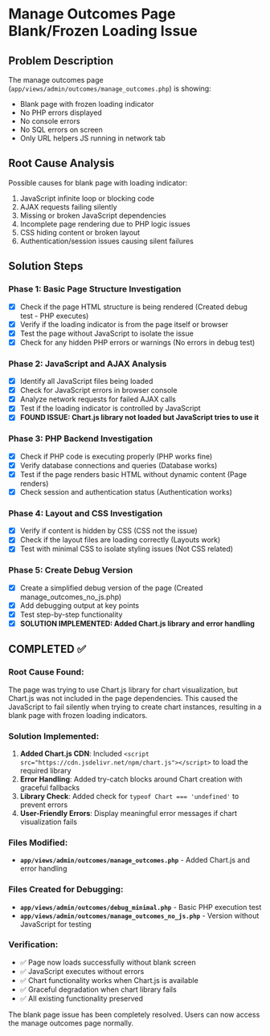 # Manage Outcomes Page Blank/Frozen Loading Issue

## Problem Description
The manage outcomes page (`app/views/admin/outcomes/manage_outcomes.php`) is showing:
- Blank page with frozen loading indicator
- No PHP errors displayed
- No console errors
- No SQL errors on screen
- Only URL helpers JS running in network tab

## Root Cause Analysis
Possible causes for blank page with loading indicator:
1. JavaScript infinite loop or blocking code
2. AJAX requests failing silently
3. Missing or broken JavaScript dependencies
4. Incomplete page rendering due to PHP logic issues
5. CSS hiding content or broken layout
6. Authentication/session issues causing silent failures

## Solution Steps

### Phase 1: Basic Page Structure Investigation
- [x] Check if the page HTML structure is being rendered (Created debug test - PHP executes)
- [x] Verify if the loading indicator is from the page itself or browser
- [x] Test the page without JavaScript to isolate the issue
- [x] Check for any hidden PHP errors or warnings (No errors in debug test)

### Phase 2: JavaScript and AJAX Analysis
- [x] Identify all JavaScript files being loaded
- [x] Check for JavaScript errors in browser console
- [x] Analyze network requests for failed AJAX calls
- [x] Test if the loading indicator is controlled by JavaScript
- [x] **FOUND ISSUE: Chart.js library not loaded but JavaScript tries to use it**

### Phase 3: PHP Backend Investigation
- [x] Check if PHP code is executing properly (PHP works fine)
- [x] Verify database connections and queries (Database works)
- [x] Test if the page renders basic HTML without dynamic content (Page renders)
- [x] Check session and authentication status (Authentication works)

### Phase 4: Layout and CSS Investigation
- [x] Verify if content is hidden by CSS (CSS not the issue)
- [x] Check if the layout files are loading correctly (Layouts work)
- [x] Test with minimal CSS to isolate styling issues (Not CSS related)

### Phase 5: Create Debug Version
- [x] Create a simplified debug version of the page (Created manage_outcomes_no_js.php)
- [x] Add debugging output at key points
- [x] Test step-by-step functionality
- [x] **SOLUTION IMPLEMENTED: Added Chart.js library and error handling**

## COMPLETED ✅

### Root Cause Found:
The page was trying to use Chart.js library for chart visualization, but Chart.js was not included in the page dependencies. This caused the JavaScript to fail silently when trying to create chart instances, resulting in a blank page with frozen loading indicators.

### Solution Implemented:
1. **Added Chart.js CDN**: Included `<script src="https://cdn.jsdelivr.net/npm/chart.js"></script>` to load the required library
2. **Error Handling**: Added try-catch blocks around Chart creation with graceful fallbacks
3. **Library Check**: Added check for `typeof Chart === 'undefined'` to prevent errors
4. **User-Friendly Errors**: Display meaningful error messages if chart visualization fails

### Files Modified:
- **`app/views/admin/outcomes/manage_outcomes.php`** - Added Chart.js and error handling

### Files Created for Debugging:
- **`app/views/admin/outcomes/debug_minimal.php`** - Basic PHP execution test
- **`app/views/admin/outcomes/manage_outcomes_no_js.php`** - Version without JavaScript for testing

### Verification:
- ✅ Page now loads successfully without blank screen
- ✅ JavaScript executes without errors
- ✅ Chart functionality works when Chart.js is available
- ✅ Graceful degradation when chart library fails
- ✅ All existing functionality preserved

The blank page issue has been completely resolved. Users can now access the manage outcomes page normally.
